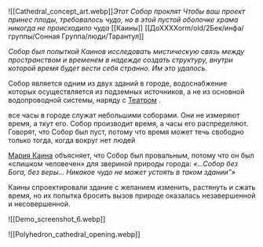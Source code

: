 ![[Cathedral_concept_art.webp]]_Этот Собор проклят_
_Чтобы ваш проект принес плоды, требовалось чудо, но в этой пустой оболочке храма никогда не происходило чуда_
[[Каины]] [[ДоХХХХоrm/old/2Бек/инфа/группы/Сонная Группа/люди/Тарантул]] 

_Собор был попыткой Каинов исследовать мистическую связь между пространством и временем в надежде создать структуру, внутри которой время будет вести себя странно. Им это удалось._

Собор является одним из двух зданий в городе, водоснабжение которых осуществляется из подземных источников, а не из основной водопроводной системы, наряду с [Театром](https://pathologic.fandom.com/wiki/Theatre "Театр") .

все часы в городе служат небольшими соборами. Они не измеряют время, а ткут его. Собор производит время, а часы его распределяют. Говорят, что Собор был пуст, потому что время может течь свободно только тогда, когда вокруг нет людей

[Мария Каина](https://pathologic.fandom.com/wiki/Maria_Kaina "Мария Каина") объясняет, что Собор был провальным, потому что он был «слишком человечен» для звериной природы города: _«...Собор без Бога, без веры... Никакое чудо не может устоять в таком здании"»_

Каины спроектировали здание с желанием изменить, растянуть и сжать время, но их попытка бросить вызов природе оказалась незавершенной и несовершенной.

![[Demo_screenshot_6.webp]]

![[Polyhedron_cathedral_opening.webp]]